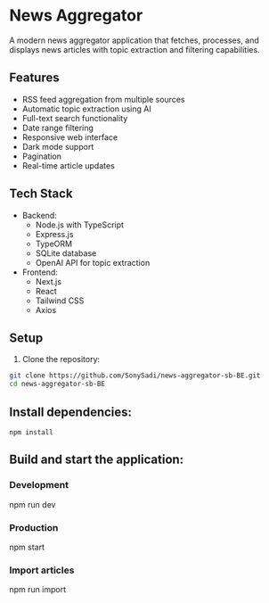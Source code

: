 # News Aggregator

A modern news aggregator application that fetches, processes, and displays news articles with topic extraction and filtering capabilities.

## Features

- RSS feed aggregation from multiple sources
- Automatic topic extraction using AI
- Full-text search functionality
- Date range filtering
- Responsive web interface
- Dark mode support
- Pagination
- Real-time article updates

## Tech Stack

- Backend:
  - Node.js with TypeScript
  - Express.js
  - TypeORM
  - SQLite database
  - OpenAI API for topic extraction
- Frontend:
  - Next.js
  - React
  - Tailwind CSS
  - Axios

## Setup

1. Clone the repository:

```bash
git clone https://github.com/SonySadi/news-aggregator-sb-BE.git
cd news-aggregator-sb-BE
```

## Install dependencies:

```
npm install
```

## Build and start the application:

### Development

npm run dev

### Production

npm start

### Import articles

npm run import
